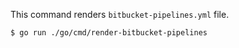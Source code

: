 This command renders `bitbucket-pipelines.yml` file.

```
$ go run ./go/cmd/render-bitbucket-pipelines
```
